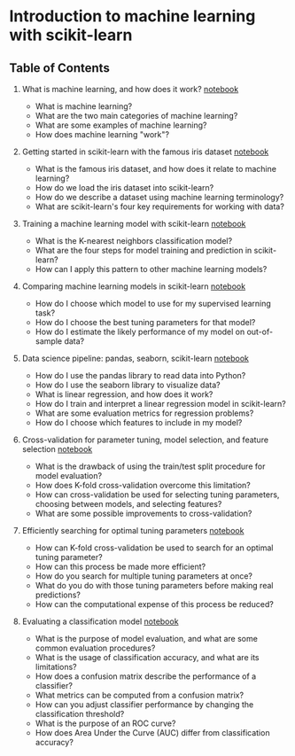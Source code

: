 # Introduction to machine learning with scikit-learn

## Table of Contents

1. What is machine learning, and how does it work? [notebook](01_machine_learning_intro.ipynb)
    - What is machine learning?
    - What are the two main categories of machine learning?
    - What are some examples of machine learning?
    - How does machine learning "work"?

2. Getting started in scikit-learn with the famous iris dataset [notebook](02_getting_started_with_iris.ipynb)
    - What is the famous iris dataset, and how does it relate to machine learning?
    - How do we load the iris dataset into scikit-learn?
    - How do we describe a dataset using machine learning terminology?
    - What are scikit-learn's four key requirements for working with data?

3. Training a machine learning model with scikit-learn [notebook](03_model_training.ipynb)
    - What is the K-nearest neighbors classification model?
    - What are the four steps for model training and prediction in scikit-learn?
    - How can I apply this pattern to other machine learning models?

4. Comparing machine learning models in scikit-learn [notebook](04_model_evaluation.ipynb)
    - How do I choose which model to use for my supervised learning task?
    - How do I choose the best tuning parameters for that model?
    - How do I estimate the likely performance of my model on out-of-sample data?

5. Data science pipeline: pandas, seaborn, scikit-learn [notebook](05_linear_regression.ipynb)
    - How do I use the pandas library to read data into Python?
    - How do I use the seaborn library to visualize data?
    - What is linear regression, and how does it work?
    - How do I train and interpret a linear regression model in scikit-learn?
    - What are some evaluation metrics for regression problems?
    - How do I choose which features to include in my model?

6. Cross-validation for parameter tuning, model selection, and feature selection [notebook](06_cross_validation.ipynb)
    - What is the drawback of using the train/test split procedure for model evaluation?
    - How does K-fold cross-validation overcome this limitation?
    - How can cross-validation be used for selecting tuning parameters, choosing between models, and selecting features?
    - What are some possible improvements to cross-validation?

7. Efficiently searching for optimal tuning parameters [notebook](07_grid_search.ipynb)
    - How can K-fold cross-validation be used to search for an optimal tuning parameter?
    - How can this process be made more efficient?
    - How do you search for multiple tuning parameters at once?
    - What do you do with those tuning parameters before making real predictions?
    - How can the computational expense of this process be reduced?

8. Evaluating a classification model [notebook](08_classification_metrics.ipynb)
    - What is the purpose of model evaluation, and what are some common evaluation procedures?
    - What is the usage of classification accuracy, and what are its limitations?
    - How does a confusion matrix describe the performance of a classifier?
    - What metrics can be computed from a confusion matrix?
    - How can you adjust classifier performance by changing the classification threshold?
    - What is the purpose of an ROC curve?
    - How does Area Under the Curve (AUC) differ from classification accuracy?